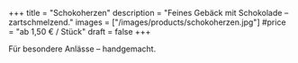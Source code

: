 +++
title = "Schokoherzen"
description = "Feines Gebäck mit Schokolade – zartschmelzend."
images = ["/images/products/schokoherzen.jpg"]
#price = "ab 1,50 € / Stück"
draft = false
+++

Für besondere Anlässe – handgemacht.
